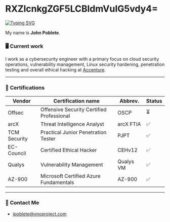 # RXZlcnkgZGF5LCBldmVuIG5vdy4=

[![Typing SVG](https://readme-typing-svg.demolab.com?font=Ubuntu&size=30&duration=1500&pause=1000&color=33F704&vCenter=true&width=435&lines=Cybersecurity+Engineer;Bug+Bounty+Hunter;Forex+Trader)](https://git.io/typing-svg)

My name is **John Poblete**.

### 🖥 **Current work**

I work as a cybersecurity engineer with a primary focus on cloud security operations, vulnerability management, Linux security hardening, penetration testing and overall ethical hacking at [Accenture](https://mconsultingprep.com/top-it-consulting-firms).

---
### 🔐 **Certifications** 
| Vendor          | Certification name                             | Abbrev.    | Status |
|-----------------|------------------------------------------------|------------|--------|
| Offsec          | Offensive Security Certified Professional      | OSCP       | ⏳     |
| arcX            | Threat Intelligence Analyst                    | arcX FTIA  | ✅     |
| TCM Security    | Practical Junior Penetration Tester            | PJPT       | ✅     |
| EC-Council      | Certified Ethical Hacker                       | CEHv12     | ✅     |
| Qualys          | Vulnerability Management                       | Qualys VM  | ✅     |
| AZ-900          | Microsoft Certified Azure Fundamentals         | AZ-900     | ✅     |

---
### 📱 **Contact Me** 
<ul>
      <li><a href="mailto:jpoblete@vnoproject.com">jpoblete@vnoproject.com</a></li>
 </ul>   




